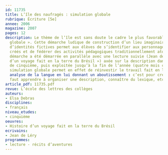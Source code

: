 ```yaml
---
id: 11735
title: L’île des naufragés : simulation globale
rubrique: Écriture [5e]
annee: 2006
magazine: 2007
pages: 12
description: Le thème de l’île est sans doute le cadre le plus favorable à une « simulation
  globale ». Cette démarche ludique de construction d’un lieu imaginaire et l’élaboration
  d’identités fictives permet aux élèves de s’identifier aux personnages qu’ils ont
  créés et de fédérer des activités pédagogiques traditionnellement atomisées. Cette
  démarche a été démarrée en parallèle avec une lecture suivie (Jean de Léry, « Histoire
  d’un voyage fait en la terre du Brésil ») axée sur la description dans une classe
  de cinquième, puis exploitée jusqu’à la fin de l’année (quatre mois complets). La
  simulation globale permet en effet de réinvestir le travail fait en lecture et en
  analyse de la langue en lui donnant un aboutissement : c’est pour créer l’île qu’il
  faut apprendre à organiser une description, connaître du lexique, etc.
article_pdf: 11735.pdf
revue: L’école des lettres des collèges
auteurs:
- Elsa Debras
disciplines:
- français
niveau_etudes:
- cinquième
oeuvres:
- Histoire d’un voyage fait en la terre du Brésil
ecrivains:
- Jean de Léry
programmes:
- lecture - récits d’aventures
---
```

